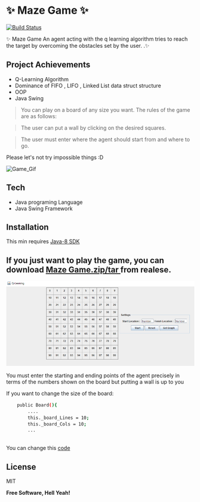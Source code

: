 # ✨ Maze Game ✨


[![Build Status](https://travis-ci.org/joemccann/dillinger.svg?branch=master)]()

✨ Maze Game An agent acting with the q learning algorithm tries to reach the target by overcoming the obstacles set by the user. .✨
## Project Achievements

- Q-Learning Algorithm
- Dominance of FIFO , LIFO , Linked List data struct structure
- OOP 
- Java Swing

> You can play on a board of any size you want. The rules of the game are as follows:

> The user can put a wall by clicking on the desired squares.

> The user must enter where the agent should start from and where to go.


Please let's not try impossible things :D



![Game_Gif](https://github.com/suleymanayaz/Q-Learning/blob/main/Example_Images/readmeImages/_game_.gif)



## Tech

- Java programing Language
- Java Swing Framework


## Installation
This min requires [Java-8 SDK](https://www.oracle.com/tr/java/technologies/javase/javase8-archive-downloads.html)

## If you just want to play the game, you can download [Maze Game.zip/tar ](https://github.com/suleymanayaz/Q-Learning/releases/tag/v1.0.0) from realese.


![Game_Settings](/Example_Images/readmeImages/_game_Settings.PNG)

You must enter the starting and ending points of the agent precisely in terms of the numbers shown on the board but putting a wall is up to you 


    

If you want to change the size of the board:
```sh
    public Board(){
        ....
        this._board_Lines = 10;
        this._board_Cols = 10;
        ...
        
```
You can change this [code](/src/main/Board.java)



## License

MIT

**Free Software, Hell Yeah!**
